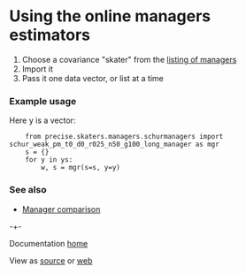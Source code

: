 # Using the online managers estimators

1. Choose a covariance "skater" from the [listing of managers](https://github.com/microprediction/precise/blob/main/LISTING_OF_MANAGERS.md)
2. Import it
3. Pass it one data vector, or list at a time

### Example usage
Here y is a vector:

        from precise.skaters.managers.schurmanagers import schur_weak_pm_t0_d0_r025_n50_g100_long_manager as mgr
        s = {}
        for y in ys:
            w, s = mgr(s=s, y=y)
  
### See also

 - [Manager comparison](https://microprediction.github.io/precise/managercomparison)

-+-

Documentation [home](https://microprediction.github.io/precise)


View as [source](https://github.com/microprediction/precise/blob/master/docs/managers.md) or [web](https://microprediction.github.io/precise/managers)
